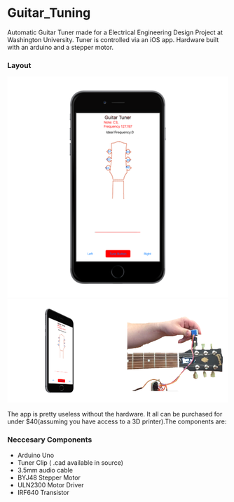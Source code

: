 # Guitar_Tuning
Automatic Guitar Tuner made for a Electrical Engineering Design Project at Washington University. Tuner is controlled via an iOS app. Hardware built with an arduino and a stepper motor. 
### Layout
![Main Layout](images/sim1.png)
![demo app](images/motor.png)

The app is pretty useless without the hardware. It all can be purchased for under $40(assuming you have access to a 3D printer).The components are:
### Neccesary Components
* Arduino Uno
* Tuner Clip ( .cad available in source)
* 3.5mm audio cable
* BYJ48 Stepper Motor
* ULN2300 Motor Driver
* IRF640 Transistor

